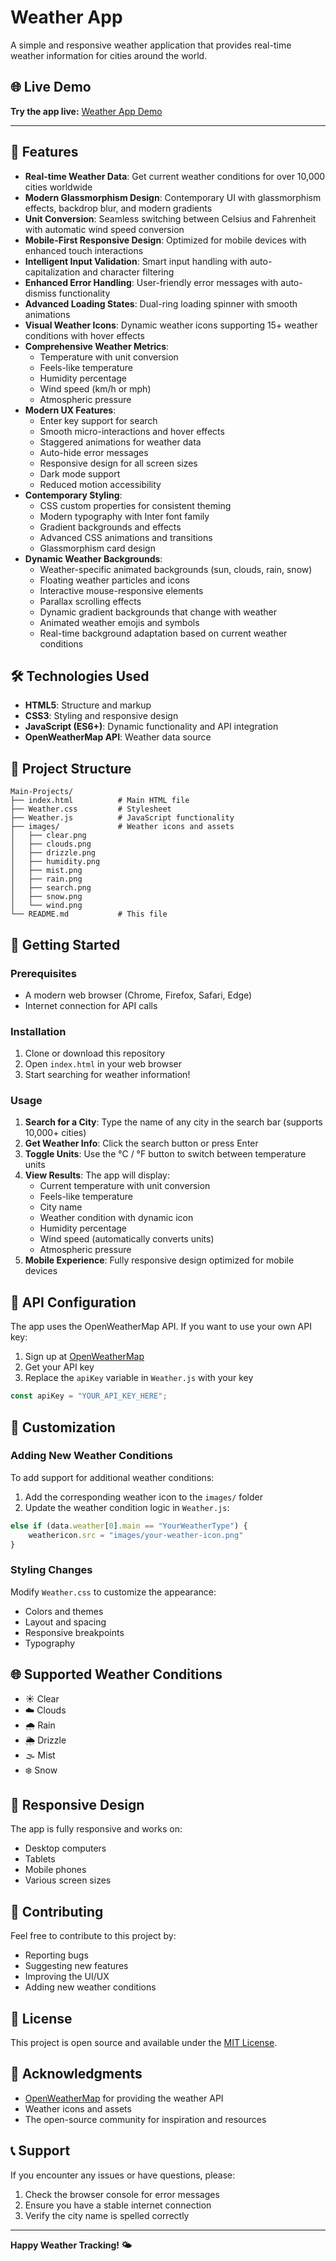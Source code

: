 # Weather App

A simple and responsive weather application that provides real-time weather information for cities around the world.

## 🌐 Live Demo

**Try the app live:** [Weather App Demo](https://weather-maheshs-projects-d7b3362c.vercel.app/)

---

## 🌟 Features

- **Real-time Weather Data**: Get current weather conditions for over 10,000 cities worldwide
- **Modern Glassmorphism Design**: Contemporary UI with glassmorphism effects, backdrop blur, and modern gradients
- **Unit Conversion**: Seamless switching between Celsius and Fahrenheit with automatic wind speed conversion
- **Mobile-First Responsive Design**: Optimized for mobile devices with enhanced touch interactions
- **Intelligent Input Validation**: Smart input handling with auto-capitalization and character filtering
- **Enhanced Error Handling**: User-friendly error messages with auto-dismiss functionality
- **Advanced Loading States**: Dual-ring loading spinner with smooth animations
- **Visual Weather Icons**: Dynamic weather icons supporting 15+ weather conditions with hover effects
- **Comprehensive Weather Metrics**:
  - Temperature with unit conversion
  - Feels-like temperature
  - Humidity percentage
  - Wind speed (km/h or mph)
  - Atmospheric pressure
- **Modern UX Features**:
  - Enter key support for search
  - Smooth micro-interactions and hover effects
  - Staggered animations for weather data
  - Auto-hide error messages
  - Responsive design for all screen sizes
  - Dark mode support
  - Reduced motion accessibility
- **Contemporary Styling**:
  - CSS custom properties for consistent theming
  - Modern typography with Inter font family
  - Gradient backgrounds and effects
  - Advanced CSS animations and transitions
  - Glassmorphism card design
- **Dynamic Weather Backgrounds**:
  - Weather-specific animated backgrounds (sun, clouds, rain, snow)
  - Floating weather particles and icons
  - Interactive mouse-responsive elements
  - Parallax scrolling effects
  - Dynamic gradient backgrounds that change with weather
  - Animated weather emojis and symbols
  - Real-time background adaptation based on current weather conditions

## 🛠️ Technologies Used

- **HTML5**: Structure and markup
- **CSS3**: Styling and responsive design
- **JavaScript (ES6+)**: Dynamic functionality and API integration
- **OpenWeatherMap API**: Weather data source

## 📁 Project Structure

```
Main-Projects/
├── index.html          # Main HTML file
├── Weather.css         # Stylesheet
├── Weather.js          # JavaScript functionality
├── images/             # Weather icons and assets
│   ├── clear.png
│   ├── clouds.png
│   ├── drizzle.png
│   ├── humidity.png
│   ├── mist.png
│   ├── rain.png
│   ├── search.png
│   ├── snow.png
│   └── wind.png
└── README.md           # This file
```

## 🚀 Getting Started

### Prerequisites

- A modern web browser (Chrome, Firefox, Safari, Edge)
- Internet connection for API calls

### Installation

1. Clone or download this repository
2. Open `index.html` in your web browser
3. Start searching for weather information!

### Usage

1. **Search for a City**: Type the name of any city in the search bar (supports 10,000+ cities)
2. **Get Weather Info**: Click the search button or press Enter
3. **Toggle Units**: Use the °C / °F button to switch between temperature units
4. **View Results**: The app will display:
   - Current temperature with unit conversion
   - Feels-like temperature
   - City name
   - Weather condition with dynamic icon
   - Humidity percentage
   - Wind speed (automatically converts units)
   - Atmospheric pressure
5. **Mobile Experience**: Fully responsive design optimized for mobile devices

## 🔧 API Configuration

The app uses the OpenWeatherMap API. If you want to use your own API key:

1. Sign up at [OpenWeatherMap](https://openweathermap.org/api)
2. Get your API key
3. Replace the `apiKey` variable in `Weather.js` with your key

```javascript
const apiKey = "YOUR_API_KEY_HERE";
```

## 🎨 Customization

### Adding New Weather Conditions

To add support for additional weather conditions:

1. Add the corresponding weather icon to the `images/` folder
2. Update the weather condition logic in `Weather.js`:

```javascript
else if (data.weather[0].main == "YourWeatherType") {
    weathericon.src = "images/your-weather-icon.png"
}
```

### Styling Changes

Modify `Weather.css` to customize the appearance:

- Colors and themes
- Layout and spacing
- Responsive breakpoints
- Typography

## 🌐 Supported Weather Conditions

- ☀️ Clear
- ☁️ Clouds
- 🌧️ Rain
- 🌦️ Drizzle
- 🌫️ Mist
- ❄️ Snow

## 📱 Responsive Design

The app is fully responsive and works on:

- Desktop computers
- Tablets
- Mobile phones
- Various screen sizes

## 🤝 Contributing

Feel free to contribute to this project by:

- Reporting bugs
- Suggesting new features
- Improving the UI/UX
- Adding new weather conditions

## 📄 License

This project is open source and available under the [MIT License](LICENSE).

## 🙏 Acknowledgments

- [OpenWeatherMap](https://openweathermap.org/) for providing the weather API
- Weather icons and assets
- The open-source community for inspiration and resources

## 📞 Support

If you encounter any issues or have questions, please:

1. Check the browser console for error messages
2. Ensure you have a stable internet connection
3. Verify the city name is spelled correctly

---

**Happy Weather Tracking! 🌤️**
